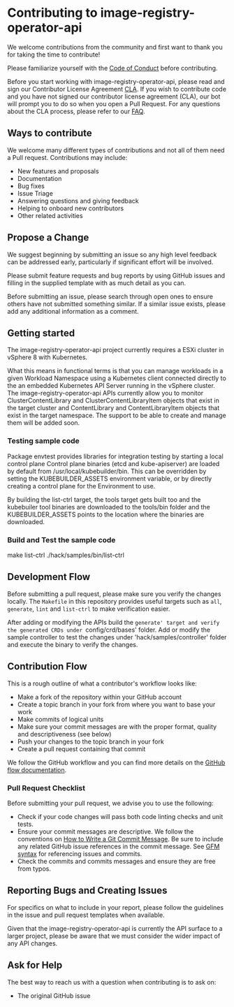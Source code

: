 # Contributing to image-registry-operator-api

We welcome contributions from the community and first
want to thank you for taking the time to contribute!

Please familiarize yourself with the
[Code of Conduct](https://github.com/vmware/.github/blob/main/CODE_OF_CONDUCT.md)
before contributing.

Before you start working with image-registry-operator-api, please read and
sign our Contributor License Agreement [CLA](https://cla.vmware.com/cla/1/preview).
If you wish to contribute code and you have not signed our contributor
license agreement (CLA), our bot will prompt you to do so when you open a Pull Request.
For any questions about the CLA process, please refer to our
[FAQ]([https://cla.vmware.com/faq](https://cla.vmware.com/faq)).

## Ways to contribute

We welcome many different types of contributions and not all of them
need a Pull request. Contributions may include:

* New features and proposals
* Documentation
* Bug fixes
* Issue Triage
* Answering questions and giving feedback
* Helping to onboard new contributors
* Other related activities

## Propose a Change

We suggest beginning by submitting an issue so any high level feedback can be
addressed early, particularly if significant effort will be involved.

Please submit feature requests and bug reports by using GitHub issues and filling
in the supplied template with as much detail as you can.

Before submitting an issue, please search through open ones to ensure others
have not submitted something similar. If a similar issue exists, please add any
additional information as a comment.

## Getting started

The image-registry-operator-api project currently requires a ESXi
cluster in vSphere 8 with Kubernetes.

What this means in functional terms is that you can manage workloads
in a given Workload Namespace using a Kubernetes client connected
directly to the an embedded Kubernetes API Server running in the
vSphere cluster. The image-registry-operator-api APIs currently allow
you to monitor ClusterContentLibrary and ClusterContentLibraryItem
objects that exist in the target cluster and ContentLibrary and
ContentLibraryItem objects that exist in the target namespace. The
support to be able to create and manage them will be added soon.

### Testing sample code

Package envtest provides libraries for integration testing by starting
a local control plane Control plane binaries (etcd and kube-apiserver)
are loaded by default from /usr/local/kubebuilder/bin. This can be
overridden by setting the KUBEBUILDER_ASSETS environment variable, or
by directly creating a control plane for the Environment to use.

By building the list-ctrl target, the tools target gets built too
and the kubebuiler tool binaries are downloaded to the tools/bin
folder and the KUBEBUILDER_ASSETS points to the location where the binaries
are downloaded.

### Build and Test the sample code

make list-ctrl
./hack/samples/bin/list-ctrl

## Development Flow

Before submitting a pull request, please make sure you verify the changes
locally. The `Makefile` in this repository provides useful targets such as
`all`, `generate`, `lint` and `list-ctrl` to make verification easier.

After adding or modifying the APIs build the `generate' target and verify the
generated CRDs under `config/crd/bases' folder. Add or modify the sample
controller to test the changes under 'hack/samples/controller' folder
and execute the binary to verify the changes.

## Contribution Flow

This is a rough outline of what a contributor's workflow looks like:

* Make a fork of the repository within your GitHub account
* Create a topic branch in your fork from where you want to base your work
* Make commits of logical units
* Make sure your commit messages are with the proper format,
  quality and descriptiveness (see below)
* Push your changes to the topic branch in your fork
* Create a pull request containing that commit

We follow the GitHub workflow and you can find more details on the
[GitHub flow documentation](https://docs.github.com/en/get-started/quickstart/github-flow).

### Pull Request Checklist

Before submitting your pull request, we advise you to use the following:

* Check if your code changes will pass both code linting checks and unit tests.
* Ensure your commit messages are descriptive. We follow the conventions on
  [How to Write a Git Commit Message](http://chris.beams.io/posts/git-commit/).
  Be sure to include any related GitHub issue references in the commit message.
  See [GFM syntax](https://guides.github.com/features/mastering-markdown/#GitHub-flavored-markdown)
  for referencing issues and commits.
* Check the commits and commits messages and ensure they are free from typos.

## Reporting Bugs and Creating Issues

For specifics on what to include in your report, please follow the guidelines
in the issue and pull request templates when available.

Given that the image-registry-operator-api is currently the API surface to a
larger project, please be aware that we must consider the wider impact of
any API changes.

## Ask for Help

The best way to reach us with a question when contributing is to ask on:

* The original GitHub issue
